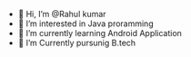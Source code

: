 - 👋 Hi, I’m @Rahul kumar
- 👀 I’m interested in Java proramming
- 🌱 I’m currently learning  Android Application
- 💞️ I’m Currently pursunig B.tech



<!---
aaditeyraaz/aaditeyraaz is a ✨ special ✨ repository because its `README.md` (this file) appears on your GitHub profile.
You can click the Preview link to take a look at your changes.
--->
